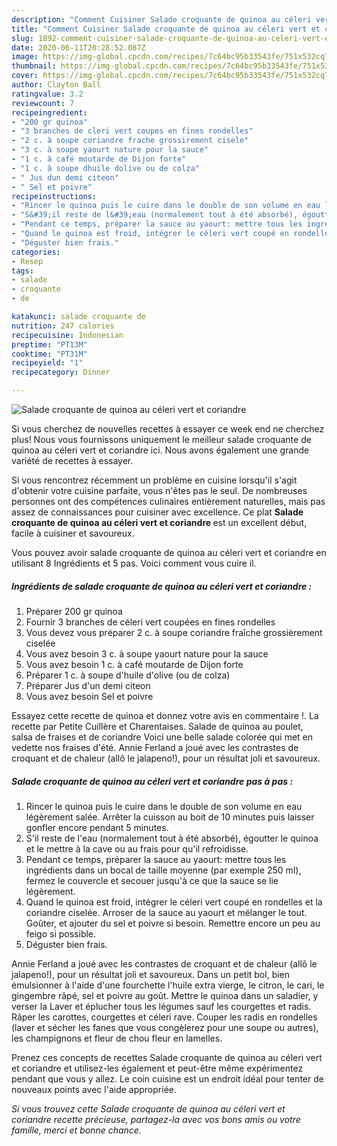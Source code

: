 ```yaml
---
description: "Comment Cuisiner Salade croquante de quinoa au céleri vert et coriandre"
title: "Comment Cuisiner Salade croquante de quinoa au céleri vert et coriandre"
slug: 1892-comment-cuisiner-salade-croquante-de-quinoa-au-celeri-vert-et-coriandre
date: 2020-06-11T20:28:52.087Z
image: https://img-global.cpcdn.com/recipes/7c64bc95b33543fe/751x532cq70/salade-croquante-de-quinoa-au-celeri-vert-et-coriandre-photo-principale-de-la-recette.jpg
thumbnail: https://img-global.cpcdn.com/recipes/7c64bc95b33543fe/751x532cq70/salade-croquante-de-quinoa-au-celeri-vert-et-coriandre-photo-principale-de-la-recette.jpg
cover: https://img-global.cpcdn.com/recipes/7c64bc95b33543fe/751x532cq70/salade-croquante-de-quinoa-au-celeri-vert-et-coriandre-photo-principale-de-la-recette.jpg
author: Clayton Ball
ratingvalue: 3.2
reviewcount: 7
recipeingredient:
- "200 gr quinoa"
- "3 branches de cleri vert coupes en fines rondelles"
- "2 c. à soupe coriandre frache grossirement cisele"
- "3 c. à soupe yaourt nature pour la sauce"
- "1 c. à café moutarde de Dijon forte"
- "1 c. à soupe dhuile dolive ou de colza"
- " Jus dun demi citeon"
- " Sel et poivre"
recipeinstructions:
- "Rincer le quinoa puis le cuire dans le double de son volume en eau légèrement salée. Arrêter la cuisson au boit de 10 minutes puis laisser gonfler encore pendant 5 minutes."
- "S&#39;il reste de l&#39;eau (normalement tout à été absorbé), égoutter le quinoa et le mettre à la cave ou au frais pour qu&#39;il refroidisse."
- "Pendant ce temps, préparer la sauce au yaourt: mettre tous les ingrédients dans un bocal de taille moyenne (par exemple 250 ml), fermez le couvercle et secouer jusqu&#39;à ce que la sauce se lie légèrement."
- "Quand le quinoa est froid, intégrer le céleri vert coupé en rondelles et la coriandre ciselée. Arroser de la sauce au yaourt et mélanger le tout. Goûter, et ajouter du sel et poivre si besoin. Remettre encore un peu au feigo si possible."
- "Déguster bien frais."
categories:
- Resep
tags:
- salade
- croquante
- de

katakunci: salade croquante de 
nutrition: 247 calories
recipecuisine: Indonesian
preptime: "PT13M"
cooktime: "PT31M"
recipeyield: "1"
recipecategory: Dinner

---
```



![Salade croquante de quinoa au céleri vert et coriandre](https://img-global.cpcdn.com/recipes/7c64bc95b33543fe/751x532cq70/salade-croquante-de-quinoa-au-celeri-vert-et-coriandre-photo-principale-de-la-recette.jpg)

Si vous cherchez de nouvelles recettes à essayer ce week end ne cherchez plus! Nous vous fournissons uniquement le meilleur salade croquante de quinoa au céleri vert et coriandre ici. Nous avons également une grande variété de recettes à essayer.

Si vous rencontrez récemment un problème en cuisine lorsqu'il s'agit d'obtenir votre cuisine parfaite, vous n'êtes pas le seul. De nombreuses personnes ont des compétences culinaires entièrement naturelles, mais pas assez de connaissances pour cuisiner avec excellence. Ce plat <strong> Salade croquante de quinoa au céleri vert et coriandre </strong> est un excellent début, facile à cuisiner et savoureux.

<!--inarticleads1-->

Vous pouvez avoir salade croquante de quinoa au céleri vert et coriandre en utilisant 8 Ingrédients et 5 pas. Voici comment vous cuire il.

##### Ingrédients de salade croquante de quinoa au céleri vert et coriandre :

1. Préparer 200 gr quinoa
1. Fournir 3 branches de céleri vert coupées en fines rondelles
1. Vous devez vous préparer 2 c. à soupe coriandre fraîche grossièrement ciselée
1. Vous avez besoin 3 c. à soupe yaourt nature pour la sauce
1. Vous avez besoin 1 c. à café moutarde de Dijon forte
1. Préparer 1 c. à soupe d&#39;huile d&#39;olive (ou de colza)
1. Préparer  Jus d&#39;un demi citeon
1. Vous avez besoin  Sel et poivre


Essayez cette recette de quinoa et donnez votre avis en commentaire !. La recette par Petite Cuillère et Charentaises. Salade de quinoa au poulet, salsa de fraises et de coriandre Voici une belle salade colorée qui met en vedette nos fraises d&#39;été. Annie Ferland a joué avec les contrastes de croquant et de chaleur (allô le jalapeno!), pour un résultat joli et savoureux. 

<!--inarticleads2-->

##### Salade croquante de quinoa au céleri vert et coriandre pas à pas :

1. Rincer le quinoa puis le cuire dans le double de son volume en eau légèrement salée. Arrêter la cuisson au boit de 10 minutes puis laisser gonfler encore pendant 5 minutes.
1. S&#39;il reste de l&#39;eau (normalement tout à été absorbé), égoutter le quinoa et le mettre à la cave ou au frais pour qu&#39;il refroidisse.
1. Pendant ce temps, préparer la sauce au yaourt: mettre tous les ingrédients dans un bocal de taille moyenne (par exemple 250 ml), fermez le couvercle et secouer jusqu&#39;à ce que la sauce se lie légèrement.
1. Quand le quinoa est froid, intégrer le céleri vert coupé en rondelles et la coriandre ciselée. Arroser de la sauce au yaourt et mélanger le tout. Goûter, et ajouter du sel et poivre si besoin. Remettre encore un peu au feigo si possible.
1. Déguster bien frais.


Annie Ferland a joué avec les contrastes de croquant et de chaleur (allô le jalapeno!), pour un résultat joli et savoureux. Dans un petit bol, bien émulsionner à l&#39;aide d&#39;une fourchette l&#39;huile extra vierge, le citron, le cari, le gingembre râpé, sel et poivre au goût. Mettre le quinoa dans un saladier, y verser la Laver et éplucher tous les légumes sauf les courgettes et radis. Râper les carottes, courgettes et céleri rave. Couper les radis en rondelles (laver et sécher les fanes que vous congèlerez pour une soupe ou autres), les champignons et fleur de chou fleur en lamelles. 

<!--inarticleads1-->

<p>
Prenez ces concepts de recettes Salade croquante de quinoa au céleri vert et coriandre et utilisez-les également et peut-être même expérimentez pendant que vous y allez. Le coin cuisine est un endroit idéal pour tenter de nouveaux points avec l'aide appropriée.
</p>

<p>
<i>Si vous trouvez cette Salade croquante de quinoa au céleri vert et coriandre recette précieuse, partagez-la avec vos bons amis ou votre famille, merci et bonne chance.</i>
</p>
